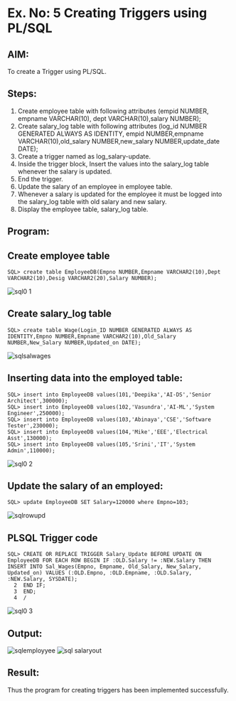 # Ex. No: 5 Creating Triggers using PL/SQL

## AIM:
To create a Trigger using PL/SQL.

## Steps:
1. Create employee table with following attributes (empid NUMBER, empname VARCHAR(10), dept VARCHAR(10),salary NUMBER);
2. Create salary_log table with following attributes (log_id NUMBER GENERATED ALWAYS AS IDENTITY, empid NUMBER,empname VARCHAR(10),old_salary NUMBER,new_salary NUMBER,update_date DATE);
3. Create a trigger named as log_salary-update.
4. Inside the trigger block, Insert the values into the salary_log table whenever the salary is updated.
5. End the trigger.
6. Update the salary of an employee in employee table.
7. Whenever a salary is updated for the employee it must be logged into the salary_log table with old salary and new salary.
8. Display the employee table, salary_log table.

## Program:
## Create employee table
```
SQL> create table EmployeeDB(Empno NUMBER,Empname VARCHAR2(10),Dept VARCHAR2(10),Desig VARCHAR2(20),Salary NUMBER);
```
![sql0 1](https://github.com/deepikasrinivasans/Ex-No-5-Creating-Triggers-using-PL-SQL/assets/119393935/45f1d42a-9bb4-44d6-bf01-7d22c1cdbf3a)

## Create salary_log table
```
SQL> create table Wage(Login_ID NUMBER GENERATED ALWAYS AS IDENTITY,Empno NUMBER,Empname VARCHAR2(10),Old_Salary NUMBER,New_Salary NUMBER,Updated_on DATE);
```
![sqlsalwages](https://github.com/deepikasrinivasans/Ex-No-5-Creating-Triggers-using-PL-SQL/assets/119393935/983513da-e100-43bb-82c5-991be0594050)
## Inserting data into the employed table:
```
SQL> insert into EmployeeDB values(101,'Deepika','AI-DS','Senior Architect',300000);
SQL> insert into EmployeeDB values(102,'Vasundra','AI-ML','System Engineer',250000);
SQL> insert into EmployeeDB values(103,'Abinaya','CSE','Software Tester',230000);
SQL> insert into EmployeeDB values(104,'Mike','EEE','Electrical Asst',130000);
SQL> insert into EmployeeDB values(105,'Srini','IT','System Admin',110000);
```
![sql0 2](https://github.com/deepikasrinivasans/Ex-No-5-Creating-Triggers-using-PL-SQL/assets/119393935/07fed900-23d4-45f4-934f-6e6c6886f01b)
## Update the salary of an employed:
```
SQL> update EmployeeDB SET Salary=120000 where Empno=103;
```
![sqlrowupd](https://github.com/deepikasrinivasans/Ex-No-5-Creating-Triggers-using-PL-SQL/assets/119393935/d16c99b5-62c8-4ebb-8869-2fdfb9382ae1)

## PLSQL Trigger code
```
SQL> CREATE OR REPLACE TRIGGER Salary_Update BEFORE UPDATE ON EmployeeDB FOR EACH ROW BEGIN IF :OLD.Salary != :NEW.Salary THEN INSERT INTO Sal_Wages(Empno, Empname, Old_Salary, New_Salary, Updated_on) VALUES (:OLD.Empno, :OLD.Empname, :OLD.Salary, :NEW.Salary, SYSDATE);
  2  END IF;
  3  END;
  4  /
```
![sql0 3](https://github.com/deepikasrinivasans/Ex-No-5-Creating-Triggers-using-PL-SQL/assets/119393935/6ae564bb-f550-4938-a937-e1d169cf2999)

## Output:
![sqlemployyee](https://github.com/deepikasrinivasans/Ex-No-5-Creating-Triggers-using-PL-SQL/assets/119393935/e8b54341-55e2-490b-8a46-bb574d682eb7)
![sql salaryout](https://github.com/deepikasrinivasans/Ex-No-5-Creating-Triggers-using-PL-SQL/assets/119393935/1900030f-6202-417b-8c5f-4846b2c95e01)

## Result:
Thus the program for creating triggers has been implemented successfully.
